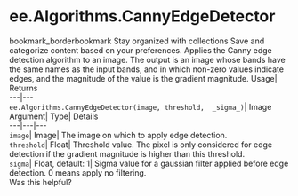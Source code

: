  
#  ee.Algorithms.CannyEdgeDetector
bookmark_borderbookmark Stay organized with collections  Save and categorize content based on your preferences.
Applies the Canny edge detection algorithm to an image. The output is an image whose bands have the same names as the input bands, and in which non-zero values indicate edges, and the magnitude of the value is the gradient magnitude. 
Usage| Returns  
---|---  
`ee.Algorithms.CannyEdgeDetector(image, threshold,  _sigma_)`| Image  
Argument| Type| Details  
---|---|---  
`image`| Image| The image on which to apply edge detection.  
`threshold`| Float| Threshold value. The pixel is only considered for edge detection if the gradient magnitude is higher than this threshold.  
`sigma`| Float, default: 1| Sigma value for a gaussian filter applied before edge detection. 0 means apply no filtering.  
Was this helpful?
